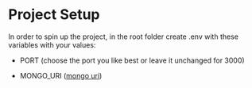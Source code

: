 # Project Setup

In order to spin up the project, in the root folder create .env with these variables with your values:

- PORT (choose the port you like best or leave it unchanged for 3000)

- MONGO_URI ([mongo uri](https://www.mongodb.com/docs/manual/reference/connection-string/))
